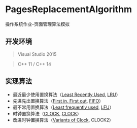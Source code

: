 # PagesReplacementAlgorithm
操作系统作业-页面管理算法模拟

## 开发环境
>Visual Studio 2015

>C++ 11 / C++ 14

## 实现算法
* 最近最少使用置换算法（[Least Recently Used](https://en.wikipedia.org/wiki/Cache_algorithms#LRU), [LRU](http://baike.baidu.com/view/70151.htm)）
* 先进先出置换算法（[First in, First out](https://en.wikipedia.org/wiki/FIFO_(computing_and_electronics)), [FIFO](http://baike.baidu.com/view/9932283.htm)）
* 最不常用置换算法（[Least frequently used](https://en.wikipedia.org/wiki/Least_frequently_used), [LFU](http://baike.baidu.com/view/1328507.htm)）
* 时钟置换算法（[CLOCK](https://en.wikipedia.org/wiki/Page_replacement_algorithm#Clock), [CLOCK](http://baike.baidu.com/view/5910478.htm)）
* 改进时钟置换算法（[Variants of Clock](https://en.wikipedia.org/wiki/Page_replacement_algorithm#Variants_of_Clock), CLOCK2）

